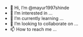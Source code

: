 - 👋 Hi, I’m @mayur1997shinde
- 👀 I’m interested in ...
- 🌱 I’m currently learning ...
- 💞️ I’m looking to collaborate on ...
- 📫 How to reach me ...

<!---
mayur1997shinde/mayur1997shinde is a ✨ special ✨ repository because its `README.md` (this file) appears on your GitHub profile.
You can click the Preview link to take a look at your changes.
--->
